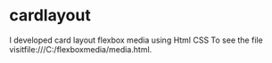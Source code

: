 # cardlayout
I developed card layout flexbox media using Html CSS To see the file visitfile:///C:/flexboxmedia/media.html.
